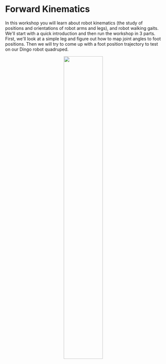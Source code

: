 # Forward Kinematics

In this workshop you will learn about robot kinematics (the study of positions and orientations of robot arms and legs), and robot walking gaits. We'll start with a quick introduction and then run the workshop in 3 parts. First, we'll look at a simple leg and figure out how to map joint angles to foot positions. Then we will try to come up with a foot position trajectory to test on our Dingo robot quadruped.

<p align="center">
    <img src="https://github.com/MonashRobotics/DingoQuadruped/blob/master/assets/JEL05566.jpg?raw=true" style="align:centre" width="50%">
</p>





